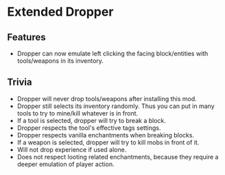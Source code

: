 # Extended Dropper

## Features

- Dropper can now emulate left clicking the facing block/entities with tools/weapons in its inventory.

## Trivia
- Dropper will never drop tools/weapons after installing this mod.
- Dropper still selects its inventory randomly. Thus you can put in many tools to try to mine/kill whatever is in front.
- If a tool is selected, dropper will try to break a block.
- Dropper respects the tool's effective tags settings.
- Dropper respects vanilla enchantments when breaking blocks.
- If a weapon is selected, dropper will try to kill mobs in front of it.
- Will not drop experience if used alone.
- Does not respect looting related enchantments, because they require a deeper emulation of player action.
